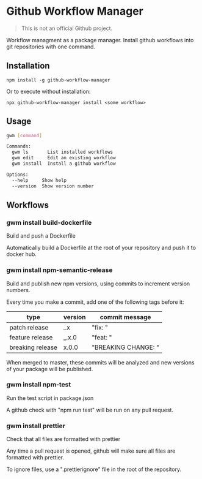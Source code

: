 # Github Workflow Manager

> This is not an official Github project.

Workflow managment as a package manager. Install github workflows into
git repositories with one command.

## Installation

`npm install -g github-workflow-manager`

Or to execute without installation:

`npx github-workflow-manager install <some workflow>`

## Usage

<!-- GENERATED_HELP_OUTPUT_SECTION_START -->
```bash
gwm [command]

Commands:
  gwm ls       List installed workflows
  gwm edit     Edit an existing workflow
  gwm install  Install a github workflow

Options:
  --help     Show help                                                 [boolean]
  --version  Show version number                                       [boolean]
```
<!-- GENERATED_HELP_OUTPUT_SECTION_END -->


<!-- GENERATED_WORKFLOWS_SECTION_START -->
## Workflows

### gwm install build-dockerfile

Build and push a Dockerfile

Automatically build a Dockerfile at the root of your repository and
push it to docker hub.

### gwm install npm-semantic-release

Build and publish new npm versions, using commits to increment version numbers.

Every time you make a commit, add one of the following tags before it:

type             | version | commit message
-----------------|---------|-----------------------------------
patch release    |  _._.x  | "fix: <some message>"
feature release  |  _.x.0  | "feat: <some message>"
breaking release |  x.0.0  | "BREAKING CHANGE: <some message>"

When merged to master, these commits will be analyzed and new versions of
your package will be published.

### gwm install npm-test

Run the test script in package.json

A github check with "npm run test" will be run on any pull request.

### gwm install prettier

Check that all files are formatted with prettier

Any time a pull request is opened, github will make sure all files are formatted with prettier.

To ignore files, use a ".prettierignore" file in the root of the repository.
<!-- GENERATED_WORKFLOWS_SECTION_END -->

